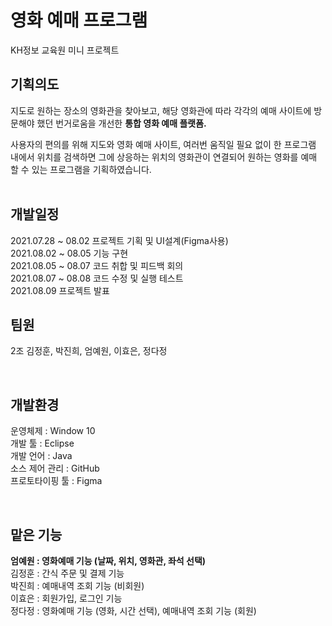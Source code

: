 # 영화 예매 프로그램
KH정보 교육원 미니 프로젝트 

## 기획의도
지도로 원하는 장소의 영화관을 찾아보고, 해당 영화관에 따라 각각의 예매 사이트에 방문해야 했던 번거로움을 개선한 <b>통합 영화 예매 플랫폼. </b><br>

사용자의 편의를 위해 지도와 영화 예매 사이트, 여러번 움직일 필요 없이 한 프로그램 내에서 위치를 검색하면 그에 상응하는 위치의 영화관이 연결되어 원하는 영화를 예매 할 수 있는 프로그램을 기획하였습니다. <br><br>

## 개발일정
2021.07.28 ~ 08.02 프로젝트 기획 및 UI설계(Figma사용)<br>
2021.08.02 ~ 08.05 기능 구현 <br>
2021.08.05 ~ 08.07 코드 취합 및 피드백 회의<br>
2021.08.07 ~ 08.08 코드 수정 및 실행 테스트<br>
2021.08.09 프로젝트 발표<br>


## 팀원
2조 김정훈, 박진희, 엄예원, 이효은, 정다정

<br>

## 개발환경
운영체제 : Window 10<br>
개발 툴 : Eclipse <br>
개발 언어 : Java <br>
소스 제어 관리 : GitHub <br>
프로토타이핑 툴 : Figma <br>

<br>

## 맡은 기능
<b>엄예원 : 영화예매 기능 (날짜, 위치, 영화관, 좌석 선택)</b> <br>
김정훈 : 간식 주문 및 결제 기능 <br>
박진희 : 예매내역 조회 기능 (비회원) <br>
이효은 : 회원가입, 로그인 기능 <br>
정다정 : 영화예매 기능 (영화, 시간 선택), 예매내역 조회 기능 (회원)<br>
<br>
##
